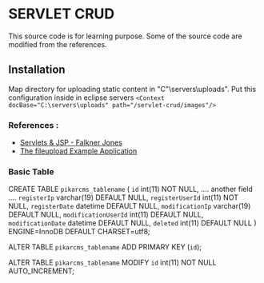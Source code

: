 # SERVLET CRUD 
This source code is for learning purpose. Some of the source code are modified from the references. 

## Installation
Map directory for uploading static content in "C"\servers\uploads". Put this configuration inside <Host> in eclipse servers
``<Context docBase="C:\servers\uploads" path="/servlet-crud/images"/>``


### References : 
- [Servlets & JSP - Falkner Jones](http://java.cnam.fr/iagl/biblio/Serlvets%20&%20JSP%20-%20Falkner%20Jones.pdf)
- [The fileupload Example Application](https://docs.oracle.com/javaee/6/tutorial/doc/glraq.html)

### Basic Table 
CREATE TABLE `pikarcms_tablename` (
  `id` int(11) NOT NULL,
  .... another field .... 
  `registerIp` varchar(19) DEFAULT NULL,
  `registerUserId` int(11) NOT NULL,
  `registerDate` datetime DEFAULT NULL,
  `modificationIp` varchar(19) DEFAULT NULL,
  `modificationUserId` int(11) DEFAULT NULL,
  `modificationDate` datetime DEFAULT NULL,
  `deleted` int(11) DEFAULT NULL
) ENGINE=InnoDB DEFAULT CHARSET=utf8;

ALTER TABLE `pikarcms_tablename`
  ADD PRIMARY KEY (`id`);

ALTER TABLE `pikarcms_tablename`
  MODIFY `id` int(11) NOT NULL AUTO_INCREMENT;